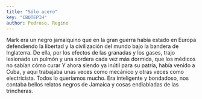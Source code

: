 ```yaml
---
title: "Sólo acero"
key: "CBQTEPIH"
author: Pedroso, Regino
---
```

<div data-schema-version="8"><p>Mark era un negro jamaiquino que en la gran guerra había estado en Europa defendiendo la libertad y la civilización del mundo bajo la bandera de Inglaterra. De ella, por los efectos de las granadas y los gases, trajo lesionado un pulmón y una sordera cada vez más dormida, que los médicos no sabían cómo curar Y ahora siendo ya inútil para su patria, había venido a Cuba, y aquí trabajaba unas veces como mecánico y otras veces como electricista. Todos lo queríamos mucho. Era inteligente y bondadoso, nos contaba bellos relatos negros de Jamaica y cosas endiabladas de las trincheras.</p> </div>